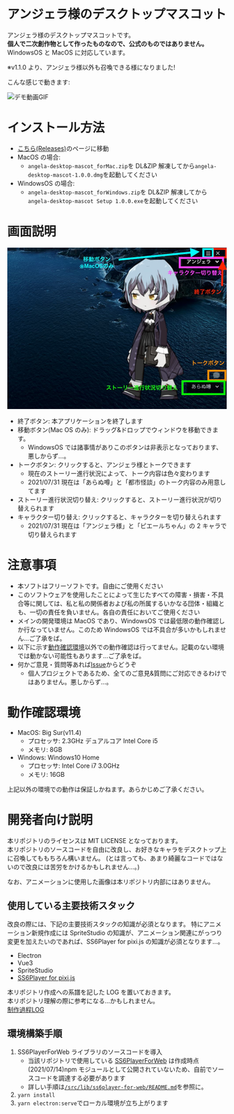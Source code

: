 # アンジェラ様のデスクトップマスコット

アンジェラ様のデスクトップマスコットです。  
**個人で二次創作物として作ったものなので、公式のものではありません。**  
WindowsOS と MacOS に対応しています。

※v1.1.0 より、アンジェラ様以外も召喚できる様になりました!

こんな感じで動きます:

![デモ動画GIF](https://github.com/aik0aaac/angela-desktopMascot/blob/images/movies/demo_movie.gif)

# インストール方法

- [こちら(Releases)](https://github.com/aik0aaac/angela-desktopMascot/releases)のページに移動
- MacOS の場合:
  - `angela-desktop-mascot_forMac.zip`を DL&ZIP 解凍してから`angela-desktop-mascot-1.0.0.dmg`を起動してください
- WindowsOS の場合:
  - `angela-desktop-mascot_forWindows.zip`を DL&ZIP 解凍してから`angela-desktop-mascot Setup 1.0.0.exe`を起動してください

# 画面説明

![説明用画像](https://github.com/aik0aaac/angela-desktopMascot/blob/images/images/description.jpg?raw=true)

- 終了ボタン: 本アプリケーションを終了します
- 移動ボタン(Mac OS のみ): ドラッグ&ドロップでウィンドウを移動できます。
  - WindowsOS では諸事情がありこのボタンは非表示となっております、悪しからず…。
- トークボタン: クリックすると、アンジェラ様とトークできます
  - 現在のストーリー進行状況によって、トーク内容は色々変わります
  - 2021/07/31 現在は「あらぬ噂」と「都市怪談」のトーク内容のみ用意してます
- ストーリー進行状況切り替え: クリックすると、ストーリー進行状況が切り替えられます
- キャラクター切り替え: クリックすると、キャラクターを切り替えられます
  - 2021/07/31 現在は「アンジェラ様」と「ピエールちゃん」の 2 キャラで切り替えられます

# 注意事項

- 本ソフトはフリーソフトです。自由にご使用ください
- このソフトウェアを使用したことによって生じたすべての障害・損害・不具合等に関しては、私と私の関係者および私の所属するいかなる団体・組織とも、一切の責任を負いません。各自の責任においてご使用ください
- メインの開発環境は MacOS であり、WindowsOS では最低限の動作確認しか行なっていません。このため WindowsOS では不具合が多いかもしれません…ご了承をば。
- 以下に示す[動作確認環境](#動作確認環境)以外での動作確認は行ってません。記載のない環境では動かない可能性もあります…ご了承をば。
- 何かご意見・質問等あれば[Issue](https://github.com/aik0aaac/angela-desktopMascot/issues)からどうぞ
  - 個人プロジェクトであるため、全てのご意見&質問にご対応できるわけではありません。悪しからず…。

# 動作確認環境

- MacOS: Big Sur(v11.4)
  - プロセッサ: 2.3GHz デュアルコア Intel Core i5
  - メモリ: 8GB
- Windows: Windows10 Home
  - プロセッサ: Intel Core i7 3.0GHz
  - メモリ: 16GB

上記以外の環境での動作は保証しかねます。あらかじめご了承ください。

# 開発者向け説明

本リポジトリのライセンスは MIT LICENSE となっております。  
本リポジトリのソースコードを自由に改良し、お好きなキャラをデスクトップ上に召喚してももちろん構いません。
(とは言っても、あまり綺麗なコードではないので改良には苦労をかけるかもしれません…。)

なお、アニメーションに使用した画像は本リポジトリ内部にはありません。

## 使用している主要技術スタック

改良の際には、下記の主要技術スタックの知識が必須となります。
特にアニメーション新規作成には SpriteStudio の知識が、アニメーション関連にがっつり変更を加えたいのであれば、SS6Player for pixi.js の知識が必須となります…。

- Electron
- Vue3
- SpriteStudio
- [SS6Player for pixi.js](https://github.com/SpriteStudio/SS6PlayerForWeb/tree/master/packages/ss6player-pixi)

本リポジトリ作成への系譜を記した LOG を置いておきます。  
本リポジトリ理解の際に参考になる…かもしれません。  
[制作過程LOG](https://aik0aaac.github.io/angela-desktopMascot/log)

## 環境構築手順

1. SS6PlayerForWeb ライブラリのソースコードを導入
   - 当該リポジトリで使用している [SS6PlayerForWeb](https://github.com/SpriteStudio/SS6PlayerForWeb) は作成時点(2021/07/14)npm モジュールとして公開されていないため、自前でソースコードを調達する必要があります
   - 詳しい手順は[`/src/lib/ss6player-for-web/README.md`](https://github.com/aik0aaac/angela-desktopMascot/src/lib/ss6player-for-web/README.md)を参照に。
2. `yarn install`
3. `yarn electron:serve`でローカル環境が立ち上がります

